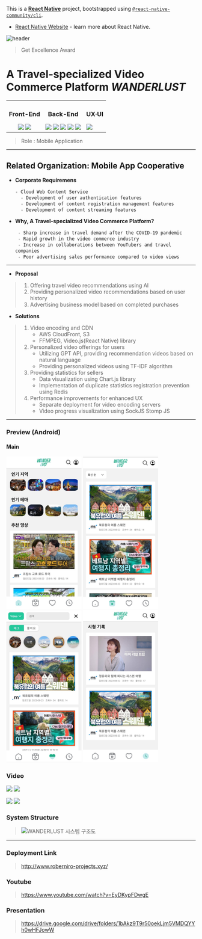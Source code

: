 This is a [**React Native**](https://reactnative.dev) project, bootstrapped using [`@react-native-community/cli`](https://github.com/react-native-community/cli).
- [React Native Website](https://reactnative.dev) - learn more about React Native.

![header](https://capsule-render.vercel.app/api?type=waving&color=1DAE86&height=220&section=header&text=University-Industry%20Collaboration%20Project&fontSize=40&animation=fadeIn&fontAlignY=28&desc=2023%20Dongguk%20University%20Web%20Developer%20Training%20Course&descAlignY=52&descAlign=65)
> Get Excellence Award

# **A Travel-specialized Video Commerce Platform *WANDERLUST***

<table>
<tr>
<td align="center">
  
### Front-End

<img src="https://img.shields.io/badge/React-61DAFB?style=for-the-badge&logo=react&logoColor=white">
<img src="https://img.shields.io/badge/React_Native-61DAFB?style=for-the-badge&logo=react&logoColor=white">
</td>
<td align="center">
  
### Back-End

<img src="https://img.shields.io/badge/Spring-6DB33F?style=for-the-badge&logo=spring&logoColor=white">
<img src="https://img.shields.io/badge/Docker-2496ED?style=for-the-badge&logo=docker&logoColor=white">
<img src="https://img.shields.io/badge/MySQL-4479A1?style=for-the-badge&logo=mysql&logoColor=white">
<img src="https://img.shields.io/badge/MongoDB-47A248?style=for-the-badge&logo=mongodb&logoColor=white">
<img src="https://img.shields.io/badge/MariaDB-003545?style=for-the-badge&logo=mariadb&logoColor=white">
</td>

<td>

### UX·UI

<img src="https://img.shields.io/badge/Figma-ae4dff?style=for-the-badge&logo=figma&logoColor=white">
</td>
</tr>
</table>


> Role : Mobile Application

<hr/>

## Related Organization: Mobile App Cooperative


- **Corporate Requiremens**
  ```
  - Cloud Web Content Service
    - Development of user authentication features
    - Development of content registration management features
    - Development of content streaming features
  ```

- **Why, A Travel-specialized Video Commerce Platform?**
  ```
   - Sharp increase in travel demand after the COVID-19 pandemic
   - Rapid growth in the video commerce industry
   - Increase in collaborations between YouTubers and travel companies
   - Poor advertising sales performance compared to video views
  ```

<hr/>

- **Proposal**
>  1. Offering travel video recommendations using AI
>  2. Providing personalized video recommendations based on user history
>  3. Advertising business model based on completed purchases


- **Solutions**
>  1. Video encoding and CDN
>     - AWS CloudFront, S3
>     - FFMPEG, Video.js(React Native) library
>  2. Personalized video offerings for users
>     - Utilizing GPT API, providing recommendation videos based on natural language
>     - Providing personalized videos using TF-IDF algorithm
>  3. Providing statistics for sellers
>     - Data visualization using Chart.js library
>     - Implementation of duplicate statistics registration prevention using Redis
>  4. Performance improvements for enhanced UX
>     - Separate deployment for video encoding servers
>     - Video progress visualization using SockJS Stomp JS

---
### Preview (Android)
#### Main
<p align="space-between">
  <img src="./assets/uiImg/main/videoHome.jpg" width="200" />
  <img src="./assets/uiImg/main/videoSort.jpg" width="200" />
  <img src="./assets/uiImg/main/myVideos.jpg" width="200" />
  <img src="./assets/uiImg/main/log.jpg" width="200" />
</p>

### Video
<p align="space-between">
  <img src="./assets/uiImg/playVideo/playVideoMain" width="200" />
  <img src="./assets/uiImg/playVideo/resolutionModal" width="200" />
  
</p>
<p align="space-between">
  <img src="./assets/uiImg/playVideo/playVideoFullScreen" />
  <img src="./assets/uiImg/playVideo/modifyComment" />
</p>





### System Structure
> ![WANDERLUST 시스템 구조도](https://github.com/dgu-web-t3-blackshoe/travel-v-commerce-web/assets/102159721/7709a13e-3c18-4e01-8801-4e7a6b10d392)


<hr/>

### Deployment Link
> http://www.roberniro-projects.xyz/

### Youtube
> https://www.youtube.com/watch?v=EyDKypFDwgE

### Presentation
> https://drive.google.com/drive/folders/1bAkz9T9r50oekLjm5VMDQYYh0wHFJowW
